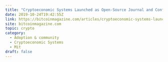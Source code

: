 ```yaml
---
title: "Cryptoeconomic Systems Launched as Open-Source Journal and Conference"
date: 2019-10-24T19:42:55Z
link: https://bitcoinmagazine.com/articles/cryptoeconomic-systems-launched-as-open-source-journal-and-conference?utm_medium=RSS&utm_source=hune
site: bitcoinmagazine.com
topic: crypto
category:
  - Adoption & community
  - Cryptoeconomic Systems
  - Mit
draft: false
---
```

